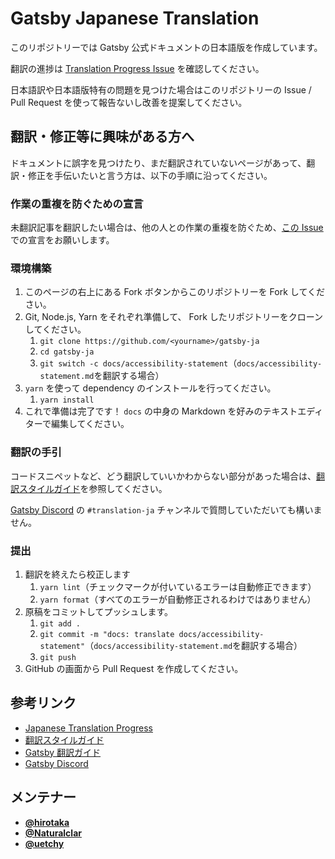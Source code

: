 # Gatsby Japanese Translation

このリポジトリーでは Gatsby 公式ドキュメントの日本語版を作成しています。

翻訳の進捗は [Translation Progress Issue](https://github.com/gatsbyjs/gatsby-ja/issues/1) を確認してください。

日本語訳や日本語版特有の問題を見つけた場合はこのリポジトリーの Issue / Pull Request を使って報告ないし改善を提案してください。

## 翻訳・修正等に興味がある方へ

ドキュメントに誤字を見つけたり、まだ翻訳されていないページがあって、翻訳・修正を手伝いたいと言う方は、以下の手順に沿ってください。

### 作業の重複を防ぐための宣言

未翻訳記事を翻訳したい場合は、他の人との作業の重複を防ぐため、[この Issue](https://github.com/gatsbyjs/gatsby-ja/issues/1) での宣言をお願いします。

### 環境構築

1. このページの右上にある Fork ボタンからこのリポジトリーを Fork してください。
1. Git, Node.js, Yarn をそれぞれ準備して、 Fork したリポジトリーをクローンしてください。
   1. `git clone https://github.com/<yourname>/gatsby-ja`
   1. `cd gatsby-ja`
   1. `git switch -c docs/accessibility-statement`（`docs/accessibility-statement.md`を翻訳する場合）
1. `yarn` を使って dependency のインストールを行ってください。
   1. `yarn install`
1. これで準備は完了です！ `docs` の中身の Markdown を好みのテキストエディターで編集してください。

### 翻訳の手引

コードスニペットなど、どう翻訳していいかわからない部分があった場合は、[翻訳スタイルガイド](/style-guide.md)を参照してください。

[Gatsby Discord](https://gatsby.dev/discord) の `#translation-ja` チャンネルで質問していただいても構いません。

### 提出

1. 翻訳を終えたら校正します
   1. `yarn lint`（チェックマークが付いているエラーは自動修正できます）
   1. `yarn format`（すべてのエラーが自動修正されるわけではありません）
1. 原稿をコミットしてプッシュします。
   1. `git add .`
   1. `git commit -m "docs: translate docs/accessibility-statement"`（`docs/accessibility-statement.md`を翻訳する場合）
   1. `git push`
1. GitHub の画面から Pull Request を作成してください。

## 参考リンク

- [Japanese Translation Progress](https://github.com/gatsbyjs/gatsby-ja/issues/1)
- [翻訳スタイルガイド](/style-guide.md)
- [Gatsby 翻訳ガイド](https://www.gatsbyjs.org/contributing/gatsby-docs-translation-guide/)
- [Gatsby Discord](https://gatsby.dev/discord)

## メンテナー

- [**@hirotaka**](https://github.com/hirotaka)
- [**@Naturalclar**](https://github.com/Naturalclar)
- [**@uetchy**](https://github.com/uetchy)
